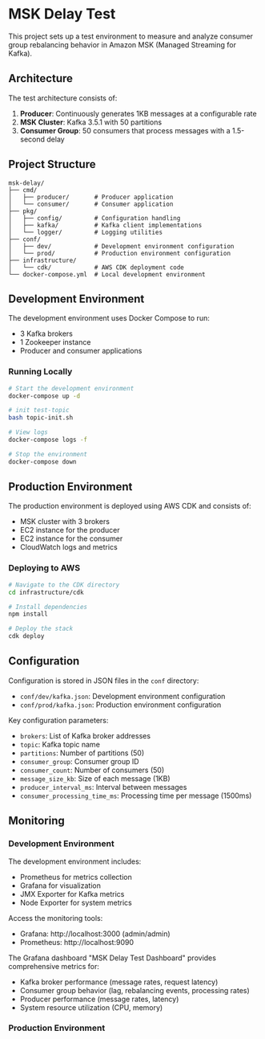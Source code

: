# MSK Delay Test

This project sets up a test environment to measure and analyze consumer group rebalancing behavior in Amazon MSK (Managed Streaming for Kafka).

## Architecture

The test architecture consists of:

1. **Producer**: Continuously generates 1KB messages at a configurable rate
2. **MSK Cluster**: Kafka 3.5.1 with 50 partitions
3. **Consumer Group**: 50 consumers that process messages with a 1.5-second delay

## Project Structure

```
msk-delay/
├── cmd/
│   ├── producer/       # Producer application
│   └── consumer/       # Consumer application
├── pkg/
│   ├── config/         # Configuration handling
│   ├── kafka/          # Kafka client implementations
│   └── logger/         # Logging utilities
├── conf/
│   ├── dev/            # Development environment configuration
│   └── prod/           # Production environment configuration
├── infrastructure/
│   └── cdk/            # AWS CDK deployment code
└── docker-compose.yml  # Local development environment
```

## Development Environment

The development environment uses Docker Compose to run:
- 3 Kafka brokers
- 1 Zookeeper instance
- Producer and consumer applications

### Running Locally

```bash
# Start the development environment
docker-compose up -d

# init test-topic 
bash topic-init.sh

# View logs
docker-compose logs -f

# Stop the environment
docker-compose down
```

## Production Environment

The production environment is deployed using AWS CDK and consists of:
- MSK cluster with 3 brokers
- EC2 instance for the producer
- EC2 instance for the consumer
- CloudWatch logs and metrics

### Deploying to AWS

```bash
# Navigate to the CDK directory
cd infrastructure/cdk

# Install dependencies
npm install

# Deploy the stack
cdk deploy
```

## Configuration

Configuration is stored in JSON files in the `conf` directory:

- `conf/dev/kafka.json`: Development environment configuration
- `conf/prod/kafka.json`: Production environment configuration

Key configuration parameters:
- `brokers`: List of Kafka broker addresses
- `topic`: Kafka topic name
- `partitions`: Number of partitions (50)
- `consumer_group`: Consumer group ID
- `consumer_count`: Number of consumers (50)
- `message_size_kb`: Size of each message (1KB)
- `producer_interval_ms`: Interval between messages
- `consumer_processing_time_ms`: Processing time per message (1500ms)

## Monitoring

### Development Environment

The development environment includes:
- Prometheus for metrics collection
- Grafana for visualization
- JMX Exporter for Kafka metrics
- Node Exporter for system metrics

Access the monitoring tools:
- Grafana: http://localhost:3000 (admin/admin)
- Prometheus: http://localhost:9090

The Grafana dashboard "MSK Delay Test Dashboard" provides comprehensive metrics for:
- Kafka broker performance (message rates, request latency)
- Consumer group behavior (lag, rebalancing events, processing rates)
- Producer performance (message rates, latency)
- System resource utilization (CPU, memory)

### Production Environment
